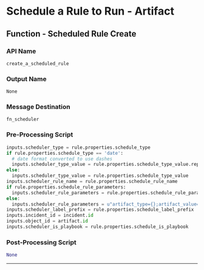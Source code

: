 <!--
    DO NOT MANUALLY EDIT THIS FILE
    THIS FILE IS AUTOMATICALLY GENERATED WITH resilient-sdk codegen
-->

# Schedule a Rule to Run - Artifact

## Function - Scheduled Rule Create

### API Name
`create_a_scheduled_rule`

### Output Name
`None`

### Message Destination
`fn_scheduler`

### Pre-Processing Script
```python
inputs.scheduler_type = rule.properties.schedule_type
if rule.properties.schedule_type == 'date':
  # date format converted to use dashes
  inputs.scheduler_type_value = rule.properties.schedule_type_value.replace("/", "-")
else:
  inputs.scheduler_type_value = rule.properties.schedule_type_value
inputs.scheduler_rule_name = rule.properties.schedule_rule_name
if rule.properties.schedule_rule_parameters:
  inputs.scheduler_rule_parameters = rule.properties.schedule_rule_parameters + u";artifact_type={};artifact_value={}".format(artifact.type, artifact.value)
else:
  inputs.scheduler_rule_parameters = u"artifact_type={};artifact_value={}".format(artifact.type, artifact.value)
inputs.scheduler_label_prefix = rule.properties.schedule_label_prefix
inputs.incident_id = incident.id
inputs.object_id = artifact.id
inputs.scheduler_is_playbook = rule.properties.schedule_is_playbook
```

### Post-Processing Script
```python
None
```

---

